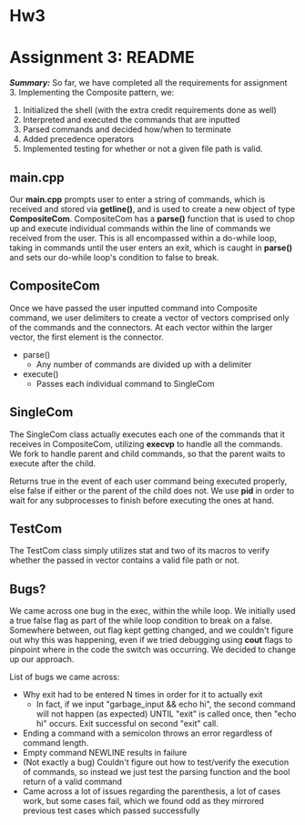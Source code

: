 ﻿# Hw3
 # Assignment 3: README
 



***Summary:*** 
    So far, we have completed all the requirements for assignment 3. Implementing the Composite pattern, we:

 1. Initialized the shell (with the extra credit requirements done as well)
 2. Interpreted and executed the commands that are inputted 
 3. Parsed commands and decided how/when to terminate 
 4. Added precedence operators
 5. Implemented testing for whether or not a given file path is valid. 


## main.cpp
 Our **main.cpp** prompts user to enter a string of commands, which is received and stored via **getline()**, and is used to create a new object of type **CompositeCom**. CompositeCom has a **parse()** function that is used to chop up and execute individual commands within the line of commands we received from the user. This is all encompassed within a do-while loop, taking in commands until the user enters an exit, which is caught in **parse()** and sets our do-while loop's condition to false to break. 
    

## CompositeCom

 Once we have passed the user inputted command into Composite command, we user delimiters to create a vector of vectors comprised only of the commands and the connectors. At each vector within the larger vector, the first element is the connector.  
 - parse()
	 - Any number of commands are divided up with a delimiter 
 - execute()
	 - Passes each individual command to SingleCom


## SingleCom

The SingleCom class actually executes each one of the commands that it receives in CompositeCom, utilizing **execvp** to handle all the commands. We fork to handle parent and child commands, so that the parent waits to execute after the child. 

Returns true in the event of each user command being executed properly, else false if either or the parent of the child does not. We use **pid** in order to wait for any subprocesses to finish before executing the ones at hand. 

## TestCom

The TestCom class simply utilizes stat and two of its macros to verify whether the passed in vector contains a valid file path or not. 


## Bugs? 
We came across one bug in the exec, within the while loop. We initially used a true false flag as part of the while loop condition to break on a false. Somewhere between, out flag kept getting changed, and we couldn't figure out why this was happening, even if we tried debugging using **cout** flags to pinpoint where in the code the switch was occurring. We decided to change up our approach. 

List of bugs we came across:
- Why exit had to be entered N times in order for it to actually exit
  + In fact, if we input "garbage_input && echo hi", the second command will not happen (as expected) UNTIL "exit" is called once, then "echo hi" occurs. Exit successful on second "exit" call.
- Ending a command with a semicolon throws an error regardless of command length.
- Empty command NEWLINE results in failure 
- (Not exactly a bug) Couldn't figure out how to test/verify the execution of commands, so instead we just test the parsing function and the bool return of a valid command
- Came across a lot of issues regarding the parenthesis, a lot of cases work, but some cases fail, which we found odd as they mirrored previous test cases which passed successfully 

